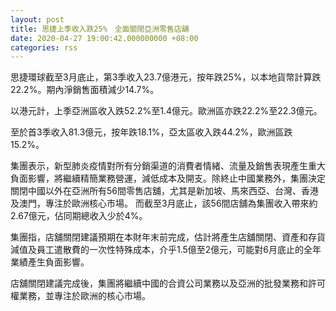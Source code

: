 ```yaml
---
layout: post
title: 思捷上季收入跌25%　全面關閉亞洲零售店舖
date: 2020-04-27 19:00:42.000000000 +08:00
categories: rss
---
```


思捷環球截至3月底止，第3季收入23.7億港元，按年跌25%，以本地貨幣計算跌22.2%。期內淨銷售面積減少14.7%。

以港元計，上季亞洲區收入跌52.2%至1.4億元。歐洲區亦跌22.2%至22.3億元。

至於首3季收入81.3億元，按年跌18.1%，亞太區收入跌44.2%，歐洲區跌15.2%。

集團表示，新型肺炎疫情對所有分銷渠道的消費者情緒、流量及銷售表現產生重大負面影響，將繼續精簡業務營運，減低成本及開支。除終止中國業務外，集團決定關閉中國以外在亞洲所有56間零售店舖，尤其是新加坡、馬來西亞、台灣、香港及澳門，專注於歐洲核心市場。 而截至3月底止，該56間店舖為集團收入帶來約2.67億元，佔同期總收入少於4%。

集團指，店舖關閉建議預期在本財年末前完成，估計將產生店舖關閉、資產和存貨減值及員工遣散費的一次性特殊成本，介乎1.5億至2億元，可能對6月底止的全年業績產生負面影響。

店舖關閉建議完成後，集團將繼續中國的合資公司業務以及亞洲的批發業務和許可權業務，並專注於歐洲的核心市場。
